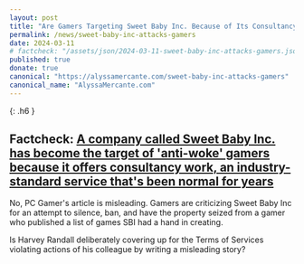 ```yaml
---
layout: post
title: "Are Gamers Targeting Sweet Baby Inc. Because of Its Consultancy Work?"
permalink: /news/sweet-baby-inc-attacks-gamers
date: 2024-03-11
# factcheck: "/assets/json/2024-03-11-sweet-baby-inc-attacks-gamers.json"
published: true
donate: true
canonical: "https://alyssamercante.com/sweet-baby-inc-attacks-gamers"
canonical_name: "AlyssaMercante.com"
---
```

{: .h6 }
## Factcheck: [A company called Sweet Baby Inc. has become the target of 'anti-woke' gamers because it offers consultancy work, an industry-standard service that's been normal for years](https://www.pcgamer.com/gaming-industry/a-company-called-sweet-baby-inc-has-become-the-target-of-anti-woke-gamers-because-it-offers-consultancy-work-an-industry-standard-service-thats-been-normal-for-years/)

No, PC Gamer's article is misleading. Gamers are criticizing Sweet Baby Inc for an attempt to silence, ban, and have the property seized from a gamer who published a list of games SBI had a hand in creating.

Is Harvey Randall deliberately covering up for the Terms of Services violating actions of his colleague by writing a misleading story? 
